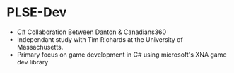 PLSE-Dev
========

* C# Collaboration Between Danton &amp; Canadians360 
* Independant study with Tim Richards at the University of Massachusetts.
* Primary focus on game development in C# using microsoft's XNA game dev library 
